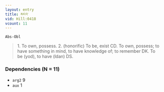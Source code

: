 ```yaml
---
layout: entry
title: མངའ་
vid: Hill:0418
vcount: 11
---
```

`Abs-Obl`
> 1\.
 To own, possess\.
 2\.
 (honorific) To be, exist CD\.
 To own, possess; to have something in mind, to have knowledge of; to remember DK\.
 To be (yod), to have (ldan) DS\.

### Dependencies (N = 11)
* `arg2` 9
* `aux` 1


